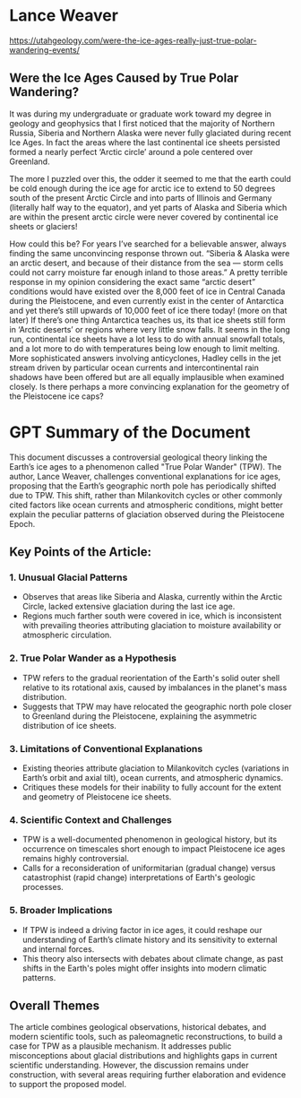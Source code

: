# Lance Weaver

https://utahgeology.com/were-the-ice-ages-really-just-true-polar-wandering-events/

## Were the Ice Ages Caused by True Polar Wandering?

It was during my undergraduate or graduate work toward my degree in geology and geophysics that I first noticed that the majority of Northern Russia, Siberia and Northern Alaska were never fully glaciated during recent Ice Ages. In fact the areas where the last continental ice sheets persisted formed a nearly perfect ‘Arctic circle’ around a pole centered over Greenland.

The more I puzzled over this, the odder it seemed to me that the earth could be cold enough during the ice age for arctic ice to extend to 50 degrees south of the present Arctic Circle and into parts of Illinois and Germany (literally half way to the equator), and yet parts of Alaska and Siberia which are within the present arctic circle were never covered by continental ice sheets or glaciers!

How could this be? For years I’ve searched for a believable answer, always finding the same unconvincing response thrown out. “Siberia & Alaska were an arctic desert, and because of their distance from the sea — storm cells could not carry moisture far enough inland to those areas.” A pretty terrible response in my opinion considering the exact same “arctic desert” conditions would have existed over the 8,000 feet of ice in Central Canada during the Pleistocene, and even currently exist in the center of Antarctica and yet there’s still upwards of 10,000 feet of ice there today! (more on that later) If there’s one thing Antarctica teaches us, its that ice sheets still form in ‘Arctic deserts’ or regions where very little snow falls. It seems in the long run, continental ice sheets have a lot less to do with annual snowfall totals, and a lot more to do with temperatures being low enough to limit melting. More sophisticated answers involving anticyclones, Hadley cells in the jet stream driven by particular ocean currents and intercontinental rain shadows have been offered but are all equally implausible when examined closely. Is there perhaps a more convincing explanation for the geometry of the Pleistocene ice caps?

# GPT Summary of the Document

This document discusses a controversial geological theory linking the Earth’s ice ages to a phenomenon called "True Polar Wander" (TPW). The author, Lance Weaver, challenges conventional explanations for ice ages, proposing that the Earth’s geographic north pole has periodically shifted due to TPW. This shift, rather than Milankovitch cycles or other commonly cited factors like ocean currents and atmospheric conditions, might better explain the peculiar patterns of glaciation observed during the Pleistocene Epoch.

## Key Points of the Article:

### 1. **Unusual Glacial Patterns**
- Observes that areas like Siberia and Alaska, currently within the Arctic Circle, lacked extensive glaciation during the last ice age.
- Regions much farther south were covered in ice, which is inconsistent with prevailing theories attributing glaciation to moisture availability or atmospheric circulation.

### 2. **True Polar Wander as a Hypothesis**
- TPW refers to the gradual reorientation of the Earth's solid outer shell relative to its rotational axis, caused by imbalances in the planet's mass distribution.
- Suggests that TPW may have relocated the geographic north pole closer to Greenland during the Pleistocene, explaining the asymmetric distribution of ice sheets.

### 3. **Limitations of Conventional Explanations**
- Existing theories attribute glaciation to Milankovitch cycles (variations in Earth’s orbit and axial tilt), ocean currents, and atmospheric dynamics.
- Critiques these models for their inability to fully account for the extent and geometry of Pleistocene ice sheets.

### 4. **Scientific Context and Challenges**
- TPW is a well-documented phenomenon in geological history, but its occurrence on timescales short enough to impact Pleistocene ice ages remains highly controversial.
- Calls for a reconsideration of uniformitarian (gradual change) versus catastrophist (rapid change) interpretations of Earth's geologic processes.

### 5. **Broader Implications**
- If TPW is indeed a driving factor in ice ages, it could reshape our understanding of Earth’s climate history and its sensitivity to external and internal forces.
- This theory also intersects with debates about climate change, as past shifts in the Earth's poles might offer insights into modern climatic patterns.

## Overall Themes
The article combines geological observations, historical debates, and modern scientific tools, such as paleomagnetic reconstructions, to build a case for TPW as a plausible mechanism. It addresses public misconceptions about glacial distributions and highlights gaps in current scientific understanding. However, the discussion remains under construction, with several areas requiring further elaboration and evidence to support the proposed model.
